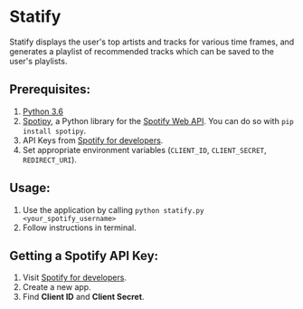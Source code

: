 # Statify
Statify displays the user's top artists and tracks for various time frames, and generates a playlist of recommended tracks which can be saved to the user's playlists.

## Prerequisites:
1. <a href='https://www.python.org/downloads/'>Python 3.6</a>
2. <a href="http://spotipy.readthedocs.io/en/latest/">Spotipy</a>, a Python library for the <a href="https://developer.spotify.com/documentation/web-api/">Spotify Web API</a>. You can do so with <code>pip install spotipy</code>.
3. API Keys from <a href="https://developer.spotify.com">Spotify for developers</a>.
4. Set appropriate environment variables (<code>CLIENT_ID</code>, <code>CLIENT_SECRET</code>, <code>REDIRECT_URI</code>).

## Usage:  
1. Use the application by calling <code>python statify.py <your_spotify_username></code>
2. Follow instructions in terminal.

## Getting a Spotify API Key:
1. Visit <a href='https://developer.spotify.com/dashboard/applications'>Spotify for developers</a>.
2. Create a new app.
3. Find **Client ID** and **Client Secret**.
